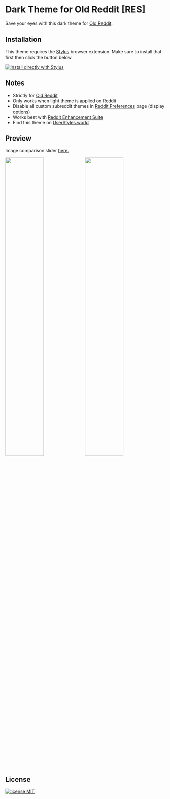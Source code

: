 # Dark Theme for Old Reddit [RES]
Save your eyes with this dark theme for [Old Reddit](https://old.reddit.com).

## Installation
This theme requires the [Stylus](https://add0n.com/stylus.html) browser extension. Make sure to install that first then click the button below.

[![Install directly with Stylus](https://img.shields.io/badge/Install%20directly%20with-Stylus-%23b190fc?style=plastic&logo=css3)](https://github.com/Rejdesu/darkReddit/raw/main/main.user.css)

## Notes

- Strictly for [Old Reddit](https://old.reddit.com)
- Only works when light theme is applied on Reddit
- Disable all custom subreddit themes in [Reddit Preferences](https://www.reddit.com/prefs/) page (display options)
- Works best with [Reddit Enhancement Suite](https://redditenhancementsuite.com/)
- Find this theme on [UserStyles.world](https://userstyles.world/style/9581/dark-theme-for-old-reddit-res)

## Preview
Image comparison slider [here.](https://imgsli.com/MTc0NTM0/0/1)

<img src="https://raw.githubusercontent.com/Rejdesu/darkReddit/main/imgs/preview1.png" width="49%"></img> <img src="https://raw.githubusercontent.com/Rejdesu/darkReddit/main/imgs/preview2.png" width="49%"></img>

## License
[![license MIT](https://img.shields.io/github/license/Rejdesu/darkReddit?logo=github)](https://github.com/Rejdesu/darkReddit/blob/main/LICENSE)
